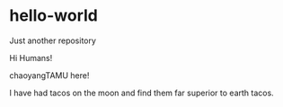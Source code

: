 # hello-world
Just another repository

Hi Humans!

chaoyangTAMU here!

I have had tacos on the moon and find them far superior to earth tacos.
